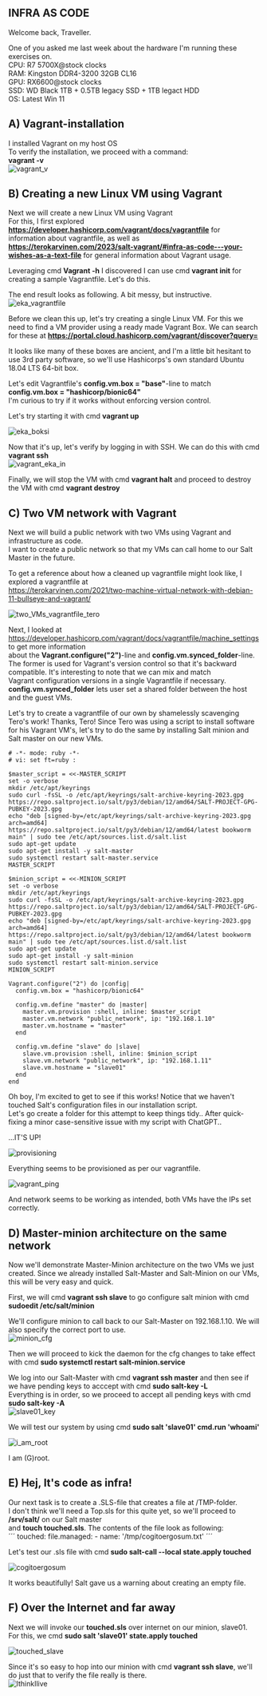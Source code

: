 ## INFRA AS CODE

Welcome back, Traveller.

One of you asked me last week about the hardware I'm running these exercises on.  
CPU: R7 5700X@stock clocks  
RAM: Kingston DDR4-3200 32GB CL16  
GPU: RX6600@stock clocks  
SSD: WD Black 1TB + 0.5TB legacy SSD + 1TB legact HDD  
OS: Latest Win 11  

## A) Vagrant-installation  

I installed Vagrant on my host OS  
To verify the installation, we proceed with a command:    
    **vagrant -v**  
![vagrant_v](https://github.com/user-attachments/assets/d78baf09-ebd9-4b18-b6db-c02f57a7a208)

## B) Creating a new Linux VM using Vagrant

Next we will create a new Linux VM using Vagrant  
For this, I first explored **https://developer.hashicorp.com/vagrant/docs/vagrantfile** for information about vagrantfile, as well as 
**https://terokarvinen.com/2023/salt-vagrant/#infra-as-code---your-wishes-as-a-text-file** for general information about Vagrant usage.

Leveraging cmd **Vagrant -h** I discovered I can use cmd **vagrant init** for creating a sample Vagrantfile. Let's do this.

The end result looks as following. A bit messy, but instructive.  
![eka_vagrantfile](https://github.com/user-attachments/assets/7ad07024-eaa6-4f7b-95a3-300366a70ca6)

Before we clean this up, let's try creating a single Linux VM. For this we need to find a VM provider using
a ready made Vagrant Box. We can search for these at **https://portal.cloud.hashicorp.com/vagrant/discover?query=**

It looks like many of these boxes are ancient, and I'm a little bit hesitant to use 3rd party software, so we'll use Hashicorps's own
standard Ubuntu 18.04 LTS 64-bit box.  

Let's edit Vagrantfile's **config.vm.box = "base"**-line to match **config.vm.box = "hashicorp/bionic64"**  
I'm curious to try if it works without enforcing version control.  

Let's try starting it with cmd **vagrant up**  

![eka_boksi](https://github.com/user-attachments/assets/6bb11b0b-d843-45ca-b49d-a3035987d224)  

Now that it's up, let's verify by logging in with SSH. We can do this with cmd **vagrant ssh**  
![vagrant_eka_in](https://github.com/user-attachments/assets/2f9a4171-ebf9-4466-93bc-8a681adf453f)  

Finally, we will stop the VM with cmd **vagrant halt** and proceed to destroy the VM with cmd **vagrant destroy** 

## C) Two VM network with Vagrant

Next we will build a public network with two VMs using Vagrant and infrastructure as code.  
I want to create a public network so that my VMs can call home to our Salt Master in the future.  

To get a reference about how a cleaned up vagrantfile might look like, I explored a vagrantfile at  
https://terokarvinen.com/2021/two-machine-virtual-network-with-debian-11-bullseye-and-vagrant/  

![two_VMs_vagrantfile_tero](https://github.com/user-attachments/assets/53d12128-4dab-42d6-b89f-5b4b82db78a5)  

Next, I looked at https://developer.hashicorp.com/vagrant/docs/vagrantfile/machine_settings to get more information  
about the **Vagrant.configure("2")**-line and **config.vm.synced_folder**-line.  
The former is used for Vagrant's version control so that it's backward compatible. It's interesting to note that we can mix and match  
Vagrant configuration versions in a single Vagrantfile if necessary.  
**config.vm.synced_folder** lets user set a shared folder between the host and the guest VMs.  

Let's try to create a vagrantfile of our own by shamelessly scavenging Tero's work! Thanks, Tero! Since Tero was using a script
to install software for his Vagrant VM's, let's try to do the same by installing Salt minion and Salt master on our new VMs.    

```
# -*- mode: ruby -*-
# vi: set ft=ruby :

$master_script = <<-MASTER_SCRIPT
set -o verbose
mkdir /etc/apt/keyrings
sudo curl -fsSL -o /etc/apt/keyrings/salt-archive-keyring-2023.gpg https://repo.saltproject.io/salt/py3/debian/12/amd64/SALT-PROJECT-GPG-PUBKEY-2023.gpg
echo "deb [signed-by=/etc/apt/keyrings/salt-archive-keyring-2023.gpg arch=amd64] https://repo.saltproject.io/salt/py3/debian/12/amd64/latest bookworm main" | sudo tee /etc/apt/sources.list.d/salt.list
sudo apt-get update
sudo apt-get install -y salt-master
sudo systemctl restart salt-master.service
MASTER_SCRIPT

$minion_script = <<-MINION_SCRIPT
set -o verbose
mkdir /etc/apt/keyrings
sudo curl -fsSL -o /etc/apt/keyrings/salt-archive-keyring-2023.gpg https://repo.saltproject.io/salt/py3/debian/12/amd64/SALT-PROJECT-GPG-PUBKEY-2023.gpg
echo "deb [signed-by=/etc/apt/keyrings/salt-archive-keyring-2023.gpg arch=amd64] https://repo.saltproject.io/salt/py3/debian/12/amd64/latest bookworm main" | sudo tee /etc/apt/sources.list.d/salt.list
sudo apt-get update
sudo apt-get install -y salt-minion
sudo systemctl restart salt-minion.service
MINION_SCRIPT

Vagrant.configure("2") do |config|
  config.vm.box = "hashicorp/bionic64"

  config.vm.define "master" do |master|
    master.vm.provision :shell, inline: $master_script
    master.vm.network "public_network", ip: "192.168.1.10"
    master.vm.hostname = "master"
  end

  config.vm.define "slave" do |slave|
    slave.vm.provision :shell, inline: $minion_script
    slave.vm.network "public_network", ip: "192.168.1.11"
    slave.vm.hostname = "slave01"
  end
end
```   
Oh boy, I'm excited to get to see if this works! Notice that we haven't touched Salt's configuration files in our installation script.  
Let's go create a folder for this attempt to keep things tidy..  After quick-fixing a minor case-sensitive issue with my script with ChatGPT..    

...IT'S UP!   

![provisioning](https://github.com/user-attachments/assets/f5f5e245-b9d8-44da-8c74-1e757bf945af)  

Everything seems to be provisioned as per our vagrantfile.  

![vagrant_ping](https://github.com/user-attachments/assets/09399691-d6ee-4c35-a4a1-075a1e0c911a)  

And network seems to be working as intended, both VMs have the IPs set correctly.  

## D) Master-minion architecture on the same network

Now we'll demonstrate Master-Minion architecture on the two VMs we just created.
Since we already installed Salt-Master and Salt-Minion on our VMs, this will be very easy and quick.

First, we will cmd **vagrant ssh slave** to go configure salt minion with cmd **sudoedit /etc/salt/minion**  

We'll configure minion to call back to our Salt-Master on 192.168.1.10. We will also specify the correct port to use.  
![minion_cfg](https://github.com/user-attachments/assets/8948f819-f3bf-4582-beda-08a0b2d2887d)
  

Then we will proceed to kick the daemon for the cfg changes to take effect with cmd **sudo systemctl restart salt-minion.service**  

We log into our Salt-Master with cmd **vagrant ssh master** and then see if we have pending keys to acccept with cmd **sudo salt-key -L**  
Everything is in order, so we proceed to accept all pending keys with cmd **sudo salt-key -A**  
![slave01_key](https://github.com/user-attachments/assets/ac8e8e7d-bde6-4ee6-a372-1bdf8274300f)  

We will test our system by using cmd **sudo salt 'slave01' cmd.run 'whoami'**

![i_am_root](https://github.com/user-attachments/assets/33194b5d-f91d-4957-bd7f-ea76fabef281)

I am (G)root.  

## E) Hej, It's code as infra!

Our next task is to create a .SLS-file that creates a file at /TMP-folder.  
I don't think we'll need a Top.sls for this quite yet, so we'll proceed to **/srv/salt/** on our Salt master  
and **touch touched.sls**. The contents of the file look as following:  
´´´
touched:
  file.managed:
    - name: '/tmp/cogitoergosum.txt'
´´´

Let's test our .sls file with cmd **sudo salt-call --local state.apply touched**

![cogitoergosum](https://github.com/user-attachments/assets/c8e5b3a7-b195-4488-9d8b-653a493df924)

It works beautifully! Salt gave us a warning about creating an empty file.  

## F) Over the Internet and far away

Next we will invoke our **touched.sls** over internet on our minion, slave01. 
For this, we cmd **sudo salt 'slave01' state.apply touched**

![touched_slave](https://github.com/user-attachments/assets/2dca3800-a840-4d8e-a89a-5c08a0252c97)  

Since it's so easy to hop into our minion with cmd **vagrant ssh slave**, we'll do just that to verify the file really is there.  
![IthinkIlive](https://github.com/user-attachments/assets/b18f2da0-0818-4ad1-8d5d-63de981256ec)  















 









   

   

     
   
    
    
   
 














    
